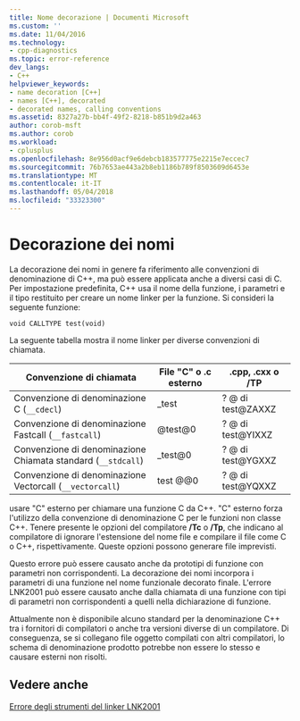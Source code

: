 ```yaml
---
title: Nome decorazione | Documenti Microsoft
ms.custom: ''
ms.date: 11/04/2016
ms.technology:
- cpp-diagnostics
ms.topic: error-reference
dev_langs:
- C++
helpviewer_keywords:
- name decoration [C++]
- names [C++], decorated
- decorated names, calling conventions
ms.assetid: 8327a27b-bb4f-49f2-8218-b851b9d2a463
author: corob-msft
ms.author: corob
ms.workload:
- cplusplus
ms.openlocfilehash: 8e956d0acf9e6debcb183577775e2215e7eccec7
ms.sourcegitcommit: 76b7653ae443a2b8eb1186b789f8503609d6453e
ms.translationtype: MT
ms.contentlocale: it-IT
ms.lasthandoff: 05/04/2018
ms.locfileid: "33323300"
---
```

# <a name="name-decoration"></a>Decorazione dei nomi
La decorazione dei nomi in genere fa riferimento alle convenzioni di denominazione di C++, ma può essere applicata anche a diversi casi di C. Per impostazione predefinita, C++ usa il nome della funzione, i parametri e il tipo restituito per creare un nome linker per la funzione. Si consideri la seguente funzione:  
  
```  
void CALLTYPE test(void)  
```  
  
 La seguente tabella mostra il nome linker per diverse convenzioni di chiamata.  
  
|Convenzione di chiamata|File "C" o .c esterno|.cpp, .cxx o /TP|  
|------------------------|---------------------------|------------------------|  
|Convenzione di denominazione C (`__cdecl`)|_test|? @ di test@ZAXXZ|  
|Convenzione di denominazione Fastcall (`__fastcall`)|@test@0|? @ di test@YIXXZ|  
|Convenzione di denominazione Chiamata standard (`__stdcall`)|_test@0|? @ di test@YGXXZ|  
|Convenzione di denominazione Vectorcall (`__vectorcall`)|test @@0|? @ di test@YQXXZ|  
  
 usare "C" esterno per chiamare una funzione C da C++. "C" esterno forza l'utilizzo della convenzione di denominazione C per le funzioni non classe C++. Tenere presente le opzioni del compilatore **/Tc** o **/Tp**, che indicano al compilatore di ignorare l'estensione del nome file e compilare il file come C o C++, rispettivamente. Queste opzioni possono generare file imprevisti.  
  
 Questo errore può essere causato anche da prototipi di funzione con parametri non corrispondenti. La decorazione dei nomi incorpora i parametri di una funzione nel nome funzionale decorato finale. L'errore LNK2001 può essere causato anche dalla chiamata di una funzione con tipi di parametri non corrispondenti a quelli nella dichiarazione di funzione.  
  
 Attualmente non è disponibile alcuno standard per la denominazione C++ tra i fornitori di compilatori o anche tra versioni diverse di un compilatore. Di conseguenza, se si collegano file oggetto compilati con altri compilatori, lo schema di denominazione prodotto potrebbe non essere lo stesso e causare esterni non risolti.  
  
## <a name="see-also"></a>Vedere anche  
 [Errore degli strumenti del linker LNK2001](../../error-messages/tool-errors/linker-tools-error-lnk2001.md)